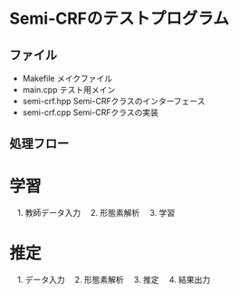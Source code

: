 # Semi-CRFのテストプログラム

## ファイル
+ Makefile メイクファイル
+ main.cpp テスト用メイン
+ semi-crf.hpp Semi-CRFクラスのインターフェース
+ semi-crf.cpp Semi-CRFクラスの実装

## 処理フロー
# 学習
　1. 教師データ入力
　2. 形態素解析
　3. 学習
# 推定
　1. データ入力
　2. 形態素解析
　3. 推定
　4. 結果出力


